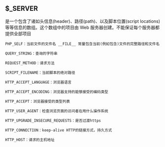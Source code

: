 ## $\_SERVER

是一个包含了诸如头信息\(header\)、路径\(path\)、以及脚本位置\(script locations\)等等信息的数组。这个数组中的项目由 Web 服务器创建。不能保证每个服务器都提供全部项目

```
PHP_SELF：当前文件的文件名 __FILE__ 常量包含当前(例如包含)文件的完整路径和文件名
```

```
QUERY_STRING：查询的字符串

REQUEST_METHOD：请求方法

SCRIPT_FILENAME：当前脚本的绝对路径

HTTP_ACCEPT_LANGUAGE：浏览器语言

HTTP_ACCEPT_ENCODING：浏览器支持的能够接受的编码类型

HTTP_ACCEPT：浏览器接受的类型列表

HTTP_USER_AGENT：检查浏览页面的访问者在用什么操作系统

HTTP_UPGRADE_INSECURE_REQUESTS：是否过渡https

HTTP_CONNECTION：keep-alive HTTP的链接方式，持久方式

HTTP_HOST：请求的主机地址


```



